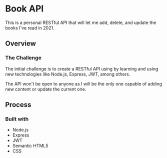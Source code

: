 # Book API

This is a personal RESTful API that will let me add, delete, and update the books I've read in 2021.

## Overview

### The Challenge

The initial challenge is to create a RESTful API using by learning and using new technologies like Node.js, Express, JWT, among others.

The API won't be open to anyone as I will be the only one capable of adding new content or update the current one.

## Process

### Built with

- Node.js
- Express
- JWT
- Semantic HTML5
- CSS
